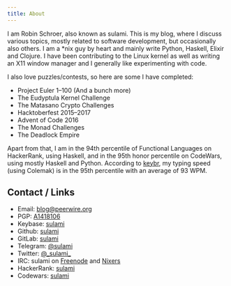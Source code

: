 ```yaml
---
title: About
---
```


I am Robin Schroer, also known as sulami. This is my blog, where I discuss
various topics, mostly related to software development, but occasionally also
others. I am a \*nix guy by heart and mainly write Python, Haskell, Elixir and
Clojure. I have been contributing to the Linux kernel as well as writing an X11
window manager and I generally like experimenting with code.

I also love puzzles/contests, so here are some I have completed:

- Project Euler 1–100 (And a bunch more)
- The Eudyptula Kernel Challenge
- The Matasano Crypto Challenges
- Hacktoberfest 2015–2017
- Advent of Code 2016
- The Monad Challenges
- The Deadlock Empire

Apart from that, I am in the 94th percentile of Functional Languages on
HackerRank, using Haskell, and in the 95th honor percentile on CodeWars, using
mostly Haskell and Python. According to [keybr](keybr.com), my typing speed
(using Colemak) is in the 95th percentile with an average of 93 WPM.

## Contact / Links

- Email: [blog@peerwire.org](mailto:blog@peerwire.org)
- PGP: [A1418106](/raw/pubkey.txt)
- Keybase: [sulami](https://keybase.io/sulami)
- Github: [sulami](https://github.com/sulami)
- GitLab: [sulami](https://gitlab.com/sulami)
- Telegram: [\@sulami](https://telegram.me/sulami)
- Twitter: [\@\_sulami\_](https://twitter.com/_sulami_)
- IRC: sulami on [Freenode](irc://irc.freenode.net) and
  [Nixers](irc://irc.nixers.net)
- HackerRank: [sulami](https://hackerrank.com/sulami)
- Codewars: [sulami](https://www.codewars.com/users/sulami)
